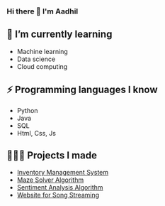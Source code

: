 ### Hi there 👋 I'm Aadhil 

<!--
**Aadhil21/Aadhil21** is a ✨ _special_ ✨ repository because its `README.md` (this file) appears on your GitHub profile.

Here are some ideas to get you started:

- 🔭 I’m currently working on ...
- 🌱 I’m currently learning ...
- 👯 I’m looking to collaborate on ...
- 🤔 I’m looking for help with ...
- 💬 Ask me about ...
- 📫 How to reach me: ...
- 😄 Pronouns: ...
- ⚡ Fun fact: ...
-->

## 🌱 I’m currently learning

- Machine learning
- Data science
- Cloud computing

## ⚡ Programming languages I know

- Python
- Java
- SQL
- Html, Css, Js

## 👨🏻‍💻 Projects I made

- [Inventory Management System](#)
- [Maze Solver Algorithm](#)
- [Sentiment Analysis Algorithm](#)
- [Website for Song Streaming](#)





